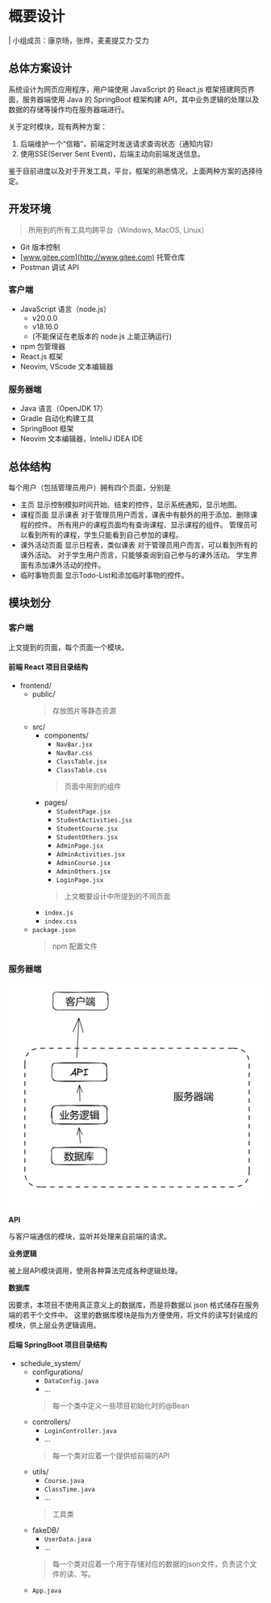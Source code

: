# 概要设计

| 小组成员：康京旸，张烨，麦麦提艾力·艾力

## 总体方案设计

系统设计为网页应用程序，用户端使用 JavaScript 的 React.js 框架搭建网页界面，服务器端使用 Java 的 SpringBoot 框架构建 API，其中业务逻辑的处理以及数据的存储等操作均在服务器端进行。

关于定时模块，现有两种方案：
1. 后端维护一个“信箱”，前端定时发送请求查询状态（通知内容）
2. 使用SSE(Server Sent Event)，后端主动向前端发送信息。

鉴于目前进度以及对于开发工具，平台，框架的熟悉情况，上面两种方案的选择待定。

## 开发环境

> 所用到的所有工具均跨平台（Windows, MacOS, Linux）
> 
- Git 版本控制
- [www.gitee.com](http://www.gitee.com) 托管仓库
- Postman 调试 API

### 客户端

- JavaScript 语言（node.js）
    - v20.0.0
    - v18.16.0
    - (不能保证在老版本的 node.js 上能正确运行)
- npm 包管理器
- React.js 框架
- Neovim, VScode 文本编辑器

### 服务器端

- Java 语言（OpenJDK 17）
- Gradle 自动化构建工具
- SpringBoot 框架
- Neovim 文本编辑器，IntelliJ IDEA IDE

## 总体结构

每个用户（包括管理员用户）拥有四个页面，分别是

- 主页
显示控制模拟时间开始、结束的控件，显示系统通知，显示地图。
- 课程页面
显示课表
对于管理员用户而言，课表中有额外的用于添加、删除课程的控件。
所有用户的课程页面均有查询课程、显示课程的组件。
管理员可以看到所有的课程，学生只能看到自己参加的课程。
- 课外活动页面
显示日程表，类似课表
对于管理员用户而言，可以看到所有的课外活动。
对于学生用户而言，只能够查询到自己参与的课外活动。
学生界面有添加课外活动的控件。
- 临时事物页面
显示Todo-List和添加临时事物的控件。

## 模块划分

### 客户端

上文提到的页面，每个页面一个模块。

#### 前端 React 项目目录结构

- frontend/
  - public/
    > 存放图片等静态资源
  - src/
    - components/
      - `NavBar.jsx`
      - `NavBar.css`
      - `ClassTable.jsx`
      - `ClassTable.css`
      > 页面中用到的组件
    - pages/
      - `StudentPage.jsx`
      - `StudentActivities.jsx`
      - `StudentCourse.jsx`
      - `StudentOthers.jsx`
      - `AdminPage.jsx`
      - `AdminActivities.jsx`
      - `AdminCourse.jsx`
      - `AdminOthers.jsx`
      - `LoginPage.jsx`
      > 上文概要设计中所提到的不同页面
    - `index.js`
    - `index.css`
  - `package.json`
    > npm 配置文件

### 服务器端

![structure](./documents/assets/structure.png)

__API__

与客户端通信的模块，监听并处理来自前端的请求。

__业务逻辑__

被上层API模块调用，使用各种算法完成各种逻辑处理。

__数据库__

因要求，本项目不使用真正意义上的数据库，而是将数据以 json 格式储存在服务端的若干个文件中。
这里的数据库模块是指为方便使用，将文件的读写封装成的模块，供上层业务逻辑调用。

#### 后端 SpringBoot 项目目录结构
- schedule_system/
  - configurations/
    - `DataConfig.java`
    - ...
    > 每一个类中定义一些项目初始化时的@Bean
  - controllers/
    - `LoginController.java`
    - ...
    > 每一个类对应着一个提供给前端的API
  - utils/
    - `Course.java`
    - `ClassTime.java`
    - ...
    > 工具类
  - fakeDB/
    - `UserData.java`
    - ...
    > 每一个类对应着一个用于存储对应的数据的json文件，负责这个文件的读、写。
  - `App.java`
